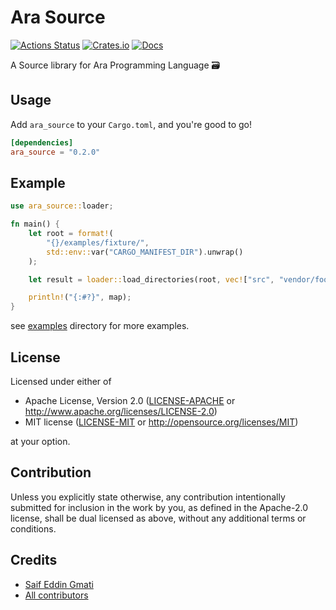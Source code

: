 # Ara Source

[![Actions Status](https://github.com/ara-lang/source/workflows/ci/badge.svg)](https://github.com/ara-lang/source/actions)
[![Crates.io](https://img.shields.io/crates/v/ara_source.svg)](https://crates.io/crates/ara_source)
[![Docs](https://docs.rs/ara_source/badge.svg)](https://docs.rs/ara_source/latest/ara_source/)

A Source library for Ara Programming Language 🗃

## Usage

Add `ara_source` to your `Cargo.toml`, and you're good to go!

```toml
[dependencies]
ara_source = "0.2.0"
```

## Example

```rust
use ara_source::loader;

fn main() {
    let root = format!(
        "{}/examples/fixture/",
        std::env::var("CARGO_MANIFEST_DIR").unwrap()
    );

    let result = loader::load_directories(root, vec!["src", "vendor/foo", "vendor/bar"])?;

    println!("{:#?}", map);
}
```

see [examples](examples) directory for more examples.

## License

Licensed under either of

 * Apache License, Version 2.0 ([LICENSE-APACHE](LICENSE-APACHE) or http://www.apache.org/licenses/LICENSE-2.0)
 * MIT license ([LICENSE-MIT](LICENSE-MIT) or http://opensource.org/licenses/MIT)

at your option.

## Contribution

Unless you explicitly state otherwise, any contribution intentionally submitted
for inclusion in the work by you, as defined in the Apache-2.0 license, shall be
dual licensed as above, without any additional terms or conditions.

## Credits

* [Saif Eddin Gmati](https://github.com/azjezz)
* [All contributors](https://github.com/ara-lang/source/graphs/contributors)
